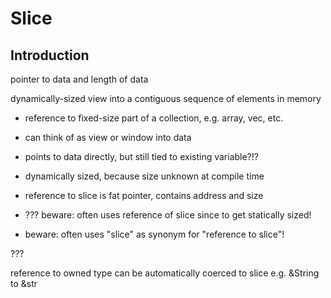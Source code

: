 # Slice



## Introduction

pointer to data and length of data

dynamically-sized view into a contiguous sequence of elements in memory

- reference to fixed-size part of a collection, e.g. array, vec, etc.
- can think of as view or window into data
- points to data directly, but still tied to existing variable?!?

- dynamically sized, because size unknown at compile time

- reference to slice is fat pointer, contains address and size
- ??? beware: often uses reference of slice since to get statically sized!

- beware: often uses "slice" as synonym for "reference to slice"!



???

reference to owned type can be automatically coerced to slice
e.g. &String to &str
